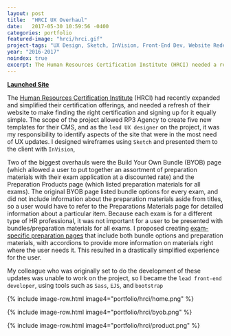 ```yaml
---
layout: post
title:  "HRCI UX Overhaul"
date:   2017-05-30 10:59:56 -0400
categories: portfolio
featured-image: "hrci/hrci.gif"
project-tags: "UX Design, Sketch, InVision, Front-End Dev, Website Redesign"
year: "2016-2017"
noindex: true
excerpt: The Human Resources Certification Institute (HRCI) needed a refresh of their website to reflect their recently simplified enrollment process. I was the lead UX designer on the project, though when we got to the development phase I became the lead front-end developer.
---
```


**[Launched Site](http://hrci.org/)**

The [Human Resources Certification Institute](http://www.hrci.org) (HRCI) had recently expanded and simplified their certification offerings, and needed a refresh of their website to make finding the right certification and signing up for it equally simple. The scope of the project allowed RP3 Agency to create five new templates for their CMS, and as the `lead UX designer` on the project, it was my responsibility to identify aspects of the site that were in the most need of UX updates. I designed wireframes using `Sketch` and presented them to the client with `InVision`,

Two of the biggest overhauls were the Build Your Own Bundle (BYOB) page (which allowed a user to put together an assortment of preparation materials with their exam application at a discounted rate) and the Preparation Products page (which listed preparation materials for all exams). The original BYOB page listed bundle options for every exam, and did not include information about the preparation materials aside from titles, so a user would have to refer to the Preparations Materials page for detailed information about a particular item. Because each exam is for a different type of HR professional, it was not important for a user to be presented with bundles/preparation materials for all exams. I proposed creating [exam-specific preparation pages](https://www.hrci.org/how-to-get-certified/build-your-own-bundle/aphr-preparation) that include both bundle options and preparation materials, with accordions to provide more information on materials right where the user needs it. This resulted in a drastically simplified experience for the user.

My colleague who was originally set to do the development of these updates was unable to work on the project, so I became the `lead front-end developer`, using tools such as `Sass`, `EJS`, and `bootstrap`

{% include image-row.html image4="portfolio/hrci/home.png" %}

{% include image-row.html image4="portfolio/hrci/byob.png" %}

{% include image-row.html image4="portfolio/hrci/product.png" %}
